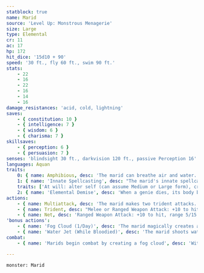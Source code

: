 ```yaml
---
statblock: true
name: Marid
source: 'Level Up: Monstrous Menagerie'
size: Large
type: Elemental
cr: 11
ac: 17
hp: 172
hit_dice: '15d10 + 90'
speed: '30 ft., fly 60 ft., swim 90 ft.'
stats:
    - 22
    - 16
    - 22
    - 16
    - 14
    - 16
damage_resistances: 'acid, cold, lightning'
saves:
    - { constitution: 10 }
    - { intelligence: 7 }
    - { wisdom: 6 }
    - { charisma: 7 }
skillsaves:
    - { perception: 6 }
    - { persuasion: 7 }
senses: 'blindsight 30 ft., darkvision 120 ft., passive Perception 16'
languages: Aquan
traits:
    0: { name: Amphibious, desc: 'The marid can breathe air and water.' }
    1: { name: 'Innate Spellcasting', desc: "The marid's innate spellcasting ability is Charisma (spell save DC 15). It can innately cast the following spells, requiring no material components:" }
    traits: ['At will: alter self (can assume Medium or Large form), create or destroy water, detect magic, purify food and drink', '3/day each: control water, creation, tongues, water breathing, water walk', '1/day each: conjure elemental (water elemental only), plane shift (to Elemental Plane of Water only)']
    2: { name: 'Elemental Demise', desc: 'When a genie dies, its body becomes a mote of elemental energy. This mote might take the form of a glowing chunk of earth, a shard of crystallized air, or an ever-burning ember.' }
actions:
    - { name: Multiattack, desc: 'The marid makes two trident attacks. One of these can be replaced with a net attack.' }
    - { name: Trident, desc: "Melee or Ranged Weapon Attack: +10 to hit, reach 10 ft. or range 20/60 ft., one target. Hit: 13 (2d6 + 6) piercing damage plus 5 (1d10) lightning damage. If thrown, the trident returns to the marid's hand." }
    - { name: Net, desc: 'Ranged Weapon Attack: +10 to hit, range 5/15 ft., one target. Hit: A Large, Medium, or Small target is restrained until it is freed. A creature can use its action to make a DC 18 Strength check, freeing itself or another creature within its reach on a success. The net is an object with AC 10, 20 hit points, vulnerability to slashing damage, and immunity to bludgeoning, poison, and psychic damage.' }
'bonus actions':
    - { name: 'Fog Cloud (1/Day)', desc: 'The marid magically creates a heavily obscured area of fog (or, if underwater, inky water) in a 30-foot radius around a point it can see within 60 feet. The fog spreads around corners and can be dispersed by a moderate wind or current (at least 10 miles per hour). Otherwise, it disperses after 10 minutes. The marid can see through this fog.' }
    - { name: 'Water Jet (While Bloodied)', desc: 'The marid shoots water in a 5-foot-wide, 60-foot-long jet. Each creature in the area makes a DC 18 Dexterity saving throw. On a failure, a target takes 21 (6d6) bludgeoning damage and is pushed 20 feet away from the marid, to a maximum of 60 feet away, and knocked prone. On a success, a target takes half damage.' }
combat:
    - { name: 'Marids begin combat by creating a fog cloud', desc: 'Within this cloud, they have a tactical advantage against blinded foes, and will attack with their trident and water jet. When forced to fight outside their fog cloud, marids use their flight and swim speed to stay away from slower melee opponents, and use Water Jet to push away creatures who are too close. They may use their net to restrain a foe and concentrate their attacks on that foe. Marids flee once bloodied, unless they have an overpowering reason to stand their ground.' }

---
```

```statblock
monster: Marid
```
